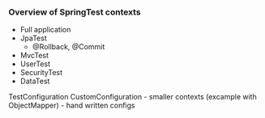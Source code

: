 ### Overview of SpringTest contexts
- Full application
- JpaTest
  - @Rollback, @Commit
- MvcTest
- UserTest
- SecurityTest
- DataTest

TestConfiguration
CustomConfiguration - smaller contexts (excample with ObjectMapper) - hand written configs